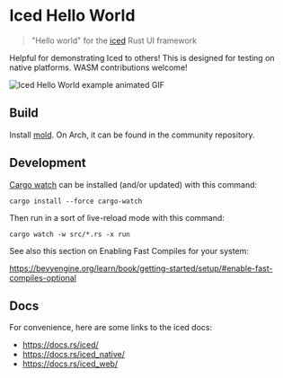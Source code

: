 # Iced Hello World

> "Hello world" for the [iced](https://github.com/hecrj/iced) Rust UI framework

Helpful for demonstrating Iced to others! This is designed for testing on native platforms. WASM contributions welcome!

![Iced Hello World example animated GIF](iced_hello_world.gif)

## Build

Install [mold](https://github.com/rui314/mold). On Arch, it can be found in the community repository.

## Development

[Cargo watch](https://github.com/passcod/cargo-watch) can be installed (and/or updated) with this command:

`cargo install --force cargo-watch`

Then run in a sort of live-reload mode with this command:

`cargo watch -w src/*.rs -x run`

See also this section on Enabling Fast Compiles for your system:

<https://bevyengine.org/learn/book/getting-started/setup/#enable-fast-compiles-optional>

## Docs

For convenience, here are some links to the iced docs:

- <https://docs.rs/iced/>
- <https://docs.rs/iced_native/>
- <https://docs.rs/iced_web/>
